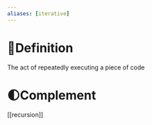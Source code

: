 ```yaml
---
aliases: [iterative]
---
```

# 📝Definition
The act of repeatedly executing a piece of code
# 🌓Complement
[[recursion]]
